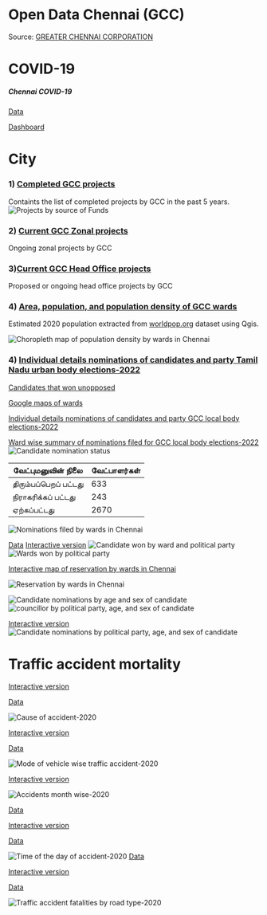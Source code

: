 # Open Data Chennai (GCC)

Source: [GREATER CHENNAI CORPORATION](https://chennaicorporation.gov.in/gcc/)

# COVID-19

##### Chennai COVID-19 
   [Data](https://github.com/elseasama/covid19chennai)
     
   [Dashboard](http://dash.cov19.in/goto/mbkCzVB7k)

# City
### 1) [Completed GCC projects](https://raw.githubusercontent.com/elseasama/OpenDataChennai/main/GCCProjectsCompleted.csv)
   Containts the list of completed projects by GCC in the past 5 years.
   ![Projects by source of Funds](https://raw.githubusercontent.com/elseasama/OpenDataChennai/main/img/projectsSourceOfFunds.jpg)
   
### 2) [Current GCC Zonal projects](https://github.com/elseasama/OpenDataChennai/blob/main/GCCProjectsCurrentZonal.csv)
  Ongoing zonal projects by GCC
### 3)[Current GCC Head Office projects](https://github.com/elseasama/OpenDataChennai/blob/main/GCCProjectsCurrentHeadOffice.csv)
  Proposed or ongoing head office projects by GCC
### 4) [Area, population, and population density of GCC wards](https://github.com/elseasama/OpenDataChennai/blob/main/WardAreaPopulation.csv)
  Estimated 2020 population extracted from [worldpop.org](https://www.worldpop.org/geodata/summary?id=6527) dataset using Qgis.


![Choropleth map of population density by wards in Chennai](https://raw.githubusercontent.com/elseasama/OpenDataChennai/dccb1134351ffcb94e14b93772cb4177e6a908d0/img/chnPopDenWard.svg)

### 4) [Individual details nominations of candidates and party Tamil Nadu urban body elections-2022](https://github.com/elseasama/OpenDataChennai/blob/main/tnUrbanBodyElectionCandidates.csv) 
   [Candidates that won unopposed](https://datawrapper.dwcdn.net/9sJcW/1/)
   
   [Google maps of wards](https://www.google.com/maps/d/u/1/edit?mid=1zDSJzA7t_C3mbMErfzT4Ag6L7jO1mpek&usp=sharing)
   
   [Individual details nominations of candidates and party GCC local body elections-2022](https://github.com/elseasama/OpenDataChennai/blob/main/wardCouncillorNominations.csv) 
   
   [Ward wise summary of nominations filed for GCC local body elections-2022](https://github.com/elseasama/OpenDataChennai/blob/main/2022NominationsUrbanBody.csv)
![Candidate nomination status](https://raw.githubusercontent.com/elseasama/OpenDataChennai/main/img/nominationStatus.png)

|வேட்புமனுவின் நிலை|வேட்பாளர்கள்|
|---|---|
| திரும்பப்பெறப் பட்டது |633|
| நிராகரிக்கப் பட்டது |243|
|ஏற்கப்பட்டது|2670|


![Nominations filed by wards in Chennai](https://raw.githubusercontent.com/elseasama/OpenDataChennai/9216c74f662e3e2fff7b013465953faba52dae73/img/2022nominationsByWardupdated.svg)

[Data](https://github.com/elseasama/OpenDataChennai/blob/main/chnresult2022.csv)
[Interactive version](https://elseasama.github.io/dataviz/chn2022.html)
![Candidate won by ward and political party](https://github.com/elseasama/OpenDataChennai/blob/main/img/chnresult2022.png)
![Wards won by political party](https://github.com/elseasama/OpenDataChennai/blob/main/img/chnpartyresult2022.png)

[Interactive map of reservation by wards in Chennai](https://elseasama.github.io/dataviz/reservation/index.html)

![Reservation by wards in Chennai](https://github.com/elseasama/OpenDataChennai/blob/main/img/chennaiwardreservation.svg)

![Candidate nominations by age and sex of candidate](https://raw.githubusercontent.com/elseasama/OpenDataChennai/main/img/chndistbyagesex.png)
![councillor by political party, age, and sex of candidate](https://github.com/elseasama/OpenDataChennai/blob/main/img/chncoundistagesex.png)

[Interactive version](https://elseasama.github.io/dataviz/chn/chnageparty.html)
![Candidate nominations by political party, age, and sex of candidate](https://raw.githubusercontent.com/elseasama/OpenDataChennai/main/img/nominationPartyAgeSex.png)


# Traffic accident mortality
[Interactive version](https://elseasama.github.io/dataviz/chn/mortality/accidentscause2020.html)

[Data](https://github.com/elseasama/OpenDataChennai/blob/main/roadaccidentmodeofcause2020.csv)

![Cause of accident-2020](https://raw.githubusercontent.com/elseasama/dataviz/main/chn/mortality/img/cause.png)


[Interactive version](https://elseasama.github.io/dataviz/chn/mortality/accidentsmodeoftransport2020.html)

[Data](https://github.com/elseasama/OpenDataChennai/blob/main/roadaccidentmodeoftransport2020.csv)

![Mode of vehicle wise traffic accident-2020](https://raw.githubusercontent.com/elseasama/dataviz/main/chn/mortality/img/modeoftrans.png)

[Interactive version](https://elseasama.github.io/dataviz/chn/mortality/accidentsmonth2020.html)

![Accidents month wise-2020](https://raw.githubusercontent.com/elseasama/dataviz/main/chn/mortality/img/monthofyear.png)

[Data](https://github.com/elseasama/OpenDataChennai/blob/main/roadaccidentmonth2020.csv)

[Interactive version](https://elseasama.github.io/dataviz/chn/mortality/accidentstime.html)

[Data](https://github.com/elseasama/OpenDataChennai/blob/main/roadaccidentstyperoad2020.csv)

![Time of the day of accident-2020](https://raw.githubusercontent.com/elseasama/dataviz/main/chn/mortality/img/timeofday.png)
[Data](https://github.com/elseasama/OpenDataChennai/blob/main/roadaccidenttime2020.csv)


[Interactive version](https://elseasama.github.io/dataviz/chn/mortality/roadaccidentsroadtype2020.html)

[Data](https://github.com/elseasama/OpenDataChennai/blob/main/roadaccidentstyperoad2020.csv)

![Traffic accident fatalities by road type-2020](https://raw.githubusercontent.com/elseasama/dataviz/main/chn/mortality/img/roadtype.png)




